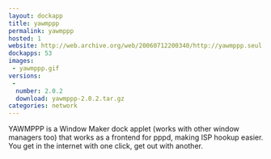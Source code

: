```yaml
---
layout: dockapp
title: yawmppp
permalink: yawmppp
hosted: 1
website: http://web.archive.org/web/20060712200340/http://yawmppp.seul.org:80/
dockapps: 53
images:
 - yawmppp.gif
versions:
 -
  number: 2.0.2
  download: yawmppp-2.0.2.tar.gz
categories: network
---
```

YAWMPPP is a Window Maker dock applet (works with other window managers too)
that works as a frontend for pppd, making ISP hookup easier. You get in the
internet with one click, get out with another.

